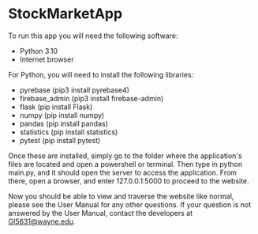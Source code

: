 # StockMarketApp
To run this app you will need the following software:
- Python 3.10
- Internet browser

For Python, you will need to install the following libraries:
- pyrebase (pip3 install pyrebase4)
- firebase_admin (pip3 install firebase-admin)
- flask (pip install Flask)
- numpy (pip install numpy)
- pandas (pip install pandas)
- statistics (pip install statistics)
- pytest (pip install pytest)

Once these are installed, simply go to the folder where the application's files are located and open a powershell or terminal.
Then type in python main.py, and it should open the server to access the application.
From there, open a browser, and enter 127.0.0.1:5000 to proceed to the website.

Now you should be able to view and traverse the website like normal, please see the User Manual for any other questions.
If your question is not answered by the User Manual, contact the developers at GI5631@wayne.edu.
